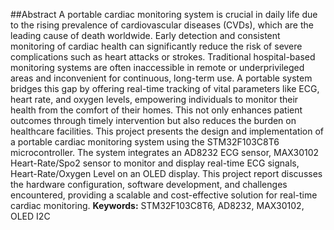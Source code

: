 ##Abstract
A portable cardiac monitoring system is crucial in daily life due to the rising prevalence of cardiovascular diseases (CVDs), which are the leading cause of death worldwide. Early detection and consistent monitoring of cardiac health can significantly reduce the risk of severe complications such as heart attacks or strokes. Traditional hospital-based monitoring systems are often inaccessible in remote or underprivileged areas and inconvenient for continuous, long-term use. A portable system bridges this gap by offering real-time tracking of vital parameters like ECG, heart rate, and oxygen levels, empowering individuals to monitor their health from the comfort of their homes. This not only enhances patient outcomes through timely intervention but also reduces the burden on healthcare facilities. This project presents the design and implementation of a portable cardiac monitoring system using the STM32F103C8T6 microcontroller. The system integrates an AD8232 ECG sensor, MAX30102 Heart-Rate/Spo2 sensor to monitor and display real-time ECG signals, Heart-Rate/Oxygen Level on an OLED display. This project report discusses the hardware configuration, software development, and challenges encountered, providing a scalable and cost-effective solution for real-time cardiac monitoring.
**Keywords:** STM32F103C8T6, AD8232, MAX30102, OLED I2C



